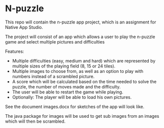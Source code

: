 N-puzzle
========

This repo will contain the n-puzzle app project, which is an assignment for Native App Studio.

The project will consist of an app which allows a user to play the n-puzzle game and select multiple pictures and difficulties

Features:
- Multiple difficulties (easy, medium and hard) which are represented by multiple sizes of the playing field (8, 15 or 24 tiles).
- Multiple images to choose from, as well as an option to play with numbers instead of a scrambled picture.
- A score which will be calculated based on the time needed to solve the puzzle, the number of moves made and the difficulty.
- The user will be able to restart the game while playing.
- Optionally: The player will be able to load his own pictures.

See the document images.docx for sketches of the app will look like.

The java package for images will be used to get sub images from an images which will then be scrambled.

